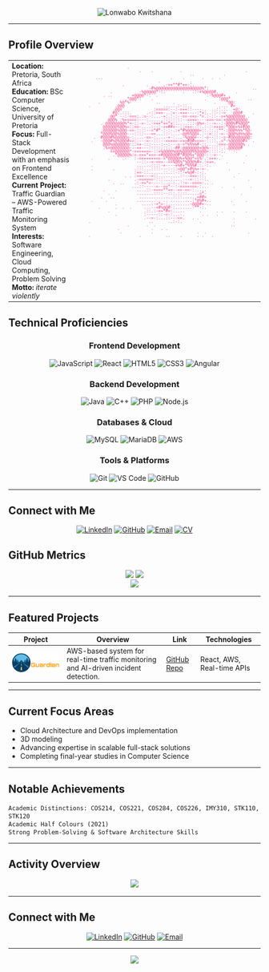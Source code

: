<p align="center">
  <img src="lonwabologo.gif" alt="Lonwabo Kwitshana" />
</p>

---

## Profile Overview

<table align="center">
  <tr>
    <td align="left" style="vertical-align: top; padding-right: 30px;">
      <b>Location:</b> Pretoria, South Africa<br>
      <b>Education:</b> BSc Computer Science, University of Pretoria<br>
      <b>Focus:</b> Full-Stack Development with an emphasis on Frontend Excellence<br>
      <b>Current Project:</b> Traffic Guardian – AWS-Powered Traffic Monitoring System<br>
      <b>Interests:</b> Software Engineering, Cloud Computing, Problem Solving<br>
      <b>Motto:</b> <i>iterate violently</i>
    </td>
    <td align="center" style="vertical-align: top;">
      <pre style="font-size: 8px; line-height: 7px; color: #FF4081;">
                .                                                     
                     .    .           .                          .    
                                          ..            .             
   ...                            .    .       .   .  .               
                             .            .                           
              .         .      .-=+**#*+=-:.                          
                         -#%@@@@@@@@@@@@@@@@@@@%*:                  ..
         .           -%@@@@@*-:.       .   .:-+%@@@@#.       .        
      . ..        +@@@@*-:  .                    .-%@@@#+ .           
               .*@@@*:    .                     .     :@@@*       ..  
    .        %@*%-          ..     .                .    *@@:         
.          .@@@                ......:-::..           .... #=         
           @@=             :=====:--:-=++::----..  ..::.:.  +@:       
          #@:.:::.      .-::=++-..:+--+++----:*+:..::-:-=   @@@#    . 
         @@* --:-===:.:=--:...-+:.:-:--==-=+=-*=.:-::--=+%@@@@@@@ .   
        @@@% :%+====:---:......::::::::--==+=----===-==:+@@@%@@@@@    
     . @@@@@@@@%*=-::-=-:.-=++*++*+::....:::-@%=-:--=--:-@@@%#%@@@*   
      @@@@@@%@@%=::==-....:--:-=+##=--::=+=---:.:-:-=++=:*@@@+%+#@@   
     .@@@@@@%@@@-==-::::--=*#*-:-:-.:+*#%@@@@@=::.::.:**-:@@@%%%*%@-  
     *@@@%@@%@@@---::::---==...::-:...-@@%%@@+.:-:=:::-=--@@@%@%%@@=  
  .  #@@@#%@@@@@=-:....-==-:....-+-:...-%@@@+--:-=--.::-=-#@@@@@@@@:  
 .   -@@@#%@%@@@#==::---=--:::--==+==-=+=#@#====-::::..=*-%@@@@@#=  . 
      @@@%@@@@@@@:::=+-:::----:--:---=-=*%%%%#-::....:=+=-@@@@@@% .   
      .%+@@@@@@@@---++---::::::::::-##:@@@@@@@+@@%-::::.:.@@@@@#      
         =+@@@@@@*-=+=+===-::+%@@@@%@@%@@@@%%@@@@=::::-:.   -.        
          .*@@@@@%:=-=++*+==-+#@@@@@@#*#@@%+*@@@-::-=--.         .    
 .      .     .-   :-==+++++==-=*@@@@@%+%@@*=+%-.:=++-.               
                    --::--=-===--=+%@%%*%@@@%#=.:=+=.    .      .     
 .                  ......::::-+----+%#+*%%%#.:.-:.                   
 .        .        .:::...::::---:-::=@@*+#%%+-=-.        .          .
                   :+=-::......::.::-::-+%@#-:-:.             .       
               . . :=++---=::.........:---=+=-::.           .         
        .          .-======-:::...:....---=-::--:.                .   
          .  ..    .:-=+*=----:..--:..::=--====:.. .                  
                  ...::-----=--==*--:-===+===-:...     .    .      .  
      .    .        ....::-====**+=--==-==-:.....                     
        .           .......::::--:::.::::.....=*-              .      
     .   ..          ..............:.::......=##=                     
 .     .            .......... .. .........:*@%#+..        .     .    
           .          ....:-+*=-:.........-@@@#+-..         .         
    .      .  .  .     ...--+#%@@#-:.......-**-:.                     
        .              .::.:-=+*#=:.....      .      . .    .    .    
           .           :-----::-=-:...-.       . .   .                
                       .--=-:...::---==.   . .              .        .
.                        ..      ..:-:.       .             .         
                .       .  .                               ..         
            .             .   . .                                     
             .            .                  .  .                 .   
.                    .          ..    .      . .   .                  
      </pre>
    </td>
  </tr>
</table>


## Technical Proficiencies

<div align="center">

### Frontend Development

![JavaScript](https://img.shields.io/badge/JavaScript-FF1744?style=for-the-badge&logo=javascript&logoColor=white)
![React](https://img.shields.io/badge/React-E91E63?style=for-the-badge&logo=react&logoColor=white)
![HTML5](https://img.shields.io/badge/HTML5-FF4081?style=for-the-badge&logo=html5&logoColor=white)
![CSS3](https://img.shields.io/badge/CSS3-F50057?style=for-the-badge&logo=css3&logoColor=white)
![Angular](https://img.shields.io/badge/Angular-C2185B?style=for-the-badge&logo=angular&logoColor=white)

### Backend Development

![Java](https://img.shields.io/badge/Java-FF1744?style=for-the-badge&logo=openjdk&logoColor=white)
![C++](https://img.shields.io/badge/C++-E91E63?style=for-the-badge&logo=c%2B%2B&logoColor=white)
![PHP](https://img.shields.io/badge/PHP-FF4081?style=for-the-badge&logo=php&logoColor=white)
![Node.js](https://img.shields.io/badge/Node.js-F50057?style=for-the-badge&logo=node.js&logoColor=white)


### Databases & Cloud

![MySQL](https://img.shields.io/badge/MySQL-C2185B?style=for-the-badge&logo=mysql&logoColor=white)
![MariaDB](https://img.shields.io/badge/MariaDB-880E4F?style=for-the-badge&logo=mariadb&logoColor=white)
![AWS](https://img.shields.io/badge/AWS-FF1744?style=for-the-badge&logo=amazon-aws&logoColor=white)

### Tools & Platforms

![Git](https://img.shields.io/badge/Git-E91E63?style=for-the-badge&logo=git&logoColor=white)
![VS Code](https://img.shields.io/badge/VS_Code-FF4081?style=for-the-badge&logo=visual%20studio%20code&logoColor=white)
![GitHub](https://img.shields.io/badge/GitHub-F50057?style=for-the-badge&logo=github&logoColor=white)

</div>

---

## Connect with Me

<div align="center">

[![LinkedIn](https://img.shields.io/badge/LinkedIn-FF1744?style=for-the-badge&logo=linkedin&logoColor=white)](https://linkedin.com/in/lonwabo-kwitshana)
[![GitHub](https://img.shields.io/badge/GitHub-E91E63?style=for-the-badge&logo=github&logoColor=white)](https://github.com/7onwabo)
[![Email](https://img.shields.io/badge/Email-FF4081?style=for-the-badge&logo=gmail&logoColor=white)](mailto:lonwabo.kwitshana@gmail.com)
[![CV](https://img.shields.io/badge/CV-F50057?style=for-the-badge&logo=google-drive&logoColor=white)](https://drive.google.com/file/d/1BItLJ1DOykw1S086aar-MrcTT9mGM71q/view?usp=sharing)

</div>

## GitHub Metrics

<div align="center">
  <img src="https://github-readme-stats.vercel.app/api?username=7onwabo&show_icons=true&theme=radical&count_private=true&hide_border=true&bg_color=0d1117&title_color=FF1744&text_color=FF4081&icon_color=E91E63" height="165" />
  <img src="https://github-readme-stats.vercel.app/api/top-langs/?username=7onwabo&layout=compact&theme=radical&hide_border=true&bg_color=0d1117&title_color=FF1744&text_color=FF4081" height="165" />
</div>  

<div align="center">
  <img src="https://github-readme-streak-stats.herokuapp.com/?user=7onwabo&theme=radical&hide_border=true&background=0d1117&ring=FF1744&fire=E91E63&currStreakLabel=FF4081&sideLabels=F50057&currStreakNum=FF1744&sideNums=E91E63" />
</div>  

---

## Featured Projects

<div align="center">

| Project | Overview | Link | Technologies |
|---------|----------|------|--------------|
| <img src="TrafficGuardianLogo1_LightFinal.svg" alt="Traffic Guardian Logo" width="250"/> | AWS-based system for real-time traffic monitoring and AI-driven incident detection. | [GitHub Repo](https://github.com/COS301-SE-2025/Traffic-Guardian) | React, AWS, Real-time APIs |

</div>

---

## Current Focus Areas

* Cloud Architecture and DevOps implementation
* 3D modeling
* Advancing expertise in scalable full-stack solutions
* Completing final-year studies in Computer Science

---

## Notable Achievements

```
Academic Distinctions: COS214, COS221, COS284, COS226, IMY310, STK110, STK120  
Academic Half Colours (2021)  
Strong Problem-Solving & Software Architecture Skills  
```

---

## Activity Overview

<div align="center">
  <img src="https://github-readme-activity-graph.vercel.app/graph?username=7onwabo&theme=github-compact&hide_border=true&bg_color=0d1117&color=FF4081&line=FF1744&point=E91E63&area=true&area_color=C2185B" />
</div>

---

## Connect with Me

<div align="center">

[![LinkedIn](https://img.shields.io/badge/LinkedIn-FF1744?style=for-the-badge&logo=linkedin&logoColor=white)](https://linkedin.com/in/lonwabo-kwitshana)
[![GitHub](https://img.shields.io/badge/GitHub-E91E63?style=for-the-badge&logo=github&logoColor=white)](https://github.com/7onwabo)
[![Email](https://img.shields.io/badge/Email-FF4081?style=for-the-badge&logo=gmail&logoColor=white)](mailto:lonwabo.kwitshana@gmail.com)

</div>

---

<div align="center">
  <img src="https://komarev.com/ghpvc/?username=7onwabo&style=for-the-badge&color=FF1744" />
</div>
